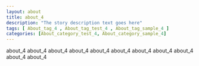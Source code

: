```yaml
---
layout: about
title: about_4 
description: "The story description text goes here"
tags: [ About_tag_4 , About_tag_test_4 , About_tag_sample_4 ]
categories: [About_category_test_4, About_category_sample_4]
---
```


about_4 about_4 about_4 about_4 about_4 about_4 about_4 about_4 about_4 about_4 about_4 